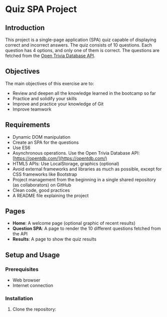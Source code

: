 # Quiz SPA Project

## Introduction

This project is a single-page application (SPA) quiz capable of displaying correct and incorrect answers. The quiz consists of 10 questions. Each question has 4 options, and only one of them is correct. The questions are fetched from the [Open Trivia Database API](https://opentdb.com/).

## Objectives

The main objectives of this exercise are to:
- Review and deepen all the knowledge learned in the bootcamp so far
- Practice and solidify your skills
- Improve and practice your knowledge of Git
- Improve teamwork

## Requirements

- Dynamic DOM manipulation
- Create an SPA for the questions
- Use ES6
- Asynchronous operations. Use the Open Trivia Database API: [https://opentdb.com/](https://opentdb.com/)
- HTML5 APIs: Use LocalStorage, graphics (optional)
- Avoid external frameworks and libraries as much as possible, except for CSS frameworks like Bootstrap
- Project management from the beginning in a single shared repository (as collaborators) on GitHub
- Clean code, good practices
- A README file explaining the project

## Pages

- **Home**: A welcome page (optional graphic of recent results)
- **Question SPA**: A page to render the 10 different questions fetched from the API
- **Results**: A page to show the quiz results

## Setup and Usage

### Prerequisites

- Web browser
- Internet connection

### Installation

1. Clone the repository:
   ```bash 

